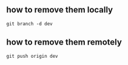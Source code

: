 ##  how to remove them locally 
```
git branch -d dev
```
## how to remove them  remotely

```
git push origin dev

```


